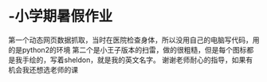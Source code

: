 # -小学期暑假作业
第一个动态网页数据抓取，当时在医院检查身体，所以没用自己的电脑写代码，用的是python2的环境
第二个是小王子版本的扫雷，做的很粗糙，但是每个图标都是我手绘的，写着sheldon，就是我的英文名字。
谢谢老师耐心的指导，如果有机会我还想选老师的课
